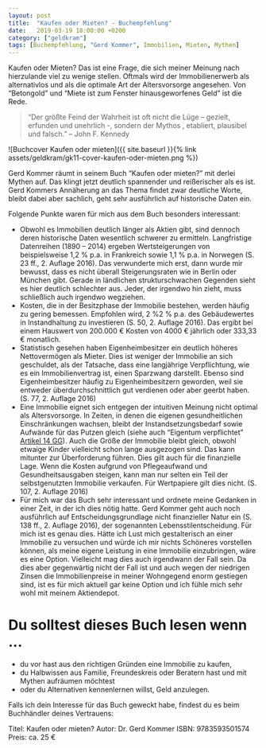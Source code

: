 ```yaml
---
layout: post
title:  "Kaufen oder Mieten? - Buchempfehlung"
date:   2019-03-19 18:00:00 +0200
category: ["geldkram"]
tags: [Buchempfehlung, "Gerd Kommer", Immobilien, Mieten, Mythen]
---
```


Kaufen oder Mieten? Das ist eine Frage, die sich meiner Meinung nach hierzulande viel zu wenige stellen. Oftmals wird der Immobilienerwerb als alternativlos und als die optimale Art der Altersvorsorge angesehen. Von “Betongold” und “Miete ist zum Fenster hinausgeworfenes Geld” ist die Rede. 

> “Der größte Feind der Wahrheit ist oft nicht die Lüge – gezielt, erfunden und unehrlich -, sondern der Mythos
, etabliert, plausibel und falsch.” – John F. Kennedy


![Buchcover Kaufen oder mieten]({{ site.baseurl }}{% link assets/geldkram/gk11-cover-kaufen-oder-mieten.png %})

Gerd Kommer räumt in seinem Buch “Kaufen oder mieten?” mit derlei Mythen auf. Das klingt jetzt deutlich spannender und reißerischer als es ist. Gerd Kommers Annäherung an das Thema findet zwar deutliche Worte, bleibt dabei aber sachlich, geht sehr ausführlich auf historische Daten ein.

Folgende Punkte waren für mich aus dem Buch besonders interessant:

* Obwohl es Immobilien deutlich länger als Aktien gibt, sind dennoch deren historische Daten wesentlich schwerer zu ermitteln. Langfristige Datenreihen (1890 – 2014) ergeben Wertsteigerungen von beispielsweise 1,2 % p.a. in Frankreich sowie 1,1 % p.a. in Norwegen (S. 23 ff., 2. Auflage 2016). Das verwunderte mich erst, dann wurde mir bewusst, dass es nicht überall Steigerungsraten wie in Berlin oder München gibt. Gerade in ländlichen strukturschwachen Gegenden sieht es hier deutlich schlechter aus. Jeder, der irgendwo hin zieht, muss schließlich auch irgendwo wegziehen.
* Kosten, die in der Besitzphase der Immobilie bestehen, werden häufig zu gering bemessen. Empfohlen wird, 2 %2 % p.a. des Gebäudewertes in Instandhaltung zu investieren (S. 50, 2. Auflage 2016). Das ergibt bei einem Hauswert von 200.000 € Kosten von 4000 € jährlich oder 333,33 € monatlich.
* Statistisch gesehen haben Eigenheimbesitzer ein deutlich höheres Nettovermögen als Mieter. Dies ist weniger der Immobilie an sich geschuldet, als der Tatsache, dass eine langjährige Verpflichtung, wie es ein Immobilienvertrag ist, einen Sparzwang darstellt. Ebenso sind Eigenheimbesitzer häufig zu Eigenheimbesitzern geworden, weil sie entweder überdurchschnittlich gut verdienen oder aber geerbt haben. (S. 77, 2. Auflage 2016)
* Eine Immobilie eignet sich entgegen der intuitiven Meinung nicht optimal als Altersvorsorge. In Zeiten, in denen
 die eigenen gesundheitlichen Einschränkungen wachsen, bleibt der Instandsetzungsbedarf sowie Aufwände für das Putzen gleich (siehe auch “Eigentum verpflichtet” [Artikel 14 GG](https://www.gesetze-im-internet.de/gg/art_14.html)). Auch die Größe der Immobilie bleibt gleich, obwohl etwaige Kinder vielleicht schon lange ausgezogen sind. Das kann mitunter zur Überforderung führen. Dies gilt auch für die finanzielle Lage. Wenn die Kosten aufgrund von Pflegeaufwand und Gesundheitsausgaben steigen, kann man nur selten ein Teil der selbstgenutzten Immobilie verkaufen. Für Wertpapiere gilt dies nicht. (S. 107, 2. Auflage 2016)
* Für mich war das Buch sehr interessant und ordnete meine Gedanken in einer Zeit, in der ich dies nötig hatte. Gerd Kommer geht auch noch ausführlich auf Entscheidungsgrundlage nicht finanzieller Natur ein (S. 138 ff., 2. Auflage 2016), der sogenannten Lebensstilentscheidung. Für mich ist es genau dies. Hätte ich Lust mich gestalterisch an einer Immobilie zu versuchen und würde ich mir nichts Schöneres vorstellen können, als meine eigene Leistung in eine Immobilie einzubringen, wäre es eine Option. Vielleicht mag dies auch irgendwann der Fall sein. Da dies aber gegenwärtig nicht der Fall ist und auch wegen der niedrigen Zinsen die Immobilienpreise in meiner Wohngegend enorm gestiegen sind, ist es für mich aktuell gar keine Option und ich fühle mich sehr wohl mit meinem Aktiendepot.


# Du solltest dieses Buch lesen wenn ...

* du vor hast aus den richtigen Gründen eine Immobilie zu kaufen,
* du Halbwissen aus Familie, Freundeskreis oder Beratern hast und mit Mythen aufräumen möchtest
* oder du Alternativen kennenlernen willst, Geld anzulegen.


Falls ich dein Interesse für das Buch geweckt habe, findest du es beim Buchhändler deines Vertrauens:

Titel: Kaufen oder mieten?
Autor: Dr. Gerd Kommer
ISBN: 9783593501574
Preis: ca. 25 €